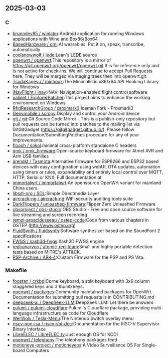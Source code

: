 ## 2025-03-03

### C

* [brunodev85 / winlator](https://github.com/brunodev85/winlator):Android application for running Windows applications with Wine and Box86/Box64
* [BasedHardware / omi](https://github.com/BasedHardware/omi):AI wearables. Put it on, speak, transcribe, automatically
* [coolsnowwolf / lede](https://github.com/coolsnowwolf/lede):Lean's LEDE source
* [openwrt / openwrt](https://github.com/openwrt/openwrt):This repository is a mirror of https://git.openwrt.org/openwrt/openwrt.git It is for reference only and is not active for check-ins. We will continue to accept Pull Requests here. They will be merged via staging trees then into openwrt.git.
* [TsudaKageyu / minhook](https://github.com/TsudaKageyu/minhook):The Minimalistic x86/x64 API Hooking Library for Windows
* [iNavFlight / inav](https://github.com/iNavFlight/inav):INAV: Navigation-enabled flight control software
* [valinet / ExplorerPatcher](https://github.com/valinet/ExplorerPatcher):This project aims to enhance the working environment on Windows
* [RfidResearchGroup / proxmark3](https://github.com/RfidResearchGroup/proxmark3):Iceman Fork - Proxmark3
* [Genymobile / scrcpy](https://github.com/Genymobile/scrcpy):Display and control your Android device
* [git / git](https://github.com/git/git):Git Source Code Mirror - This is a publish-only repository but pull requests can be turned into patches to the mailing list via GitGitGadget (https://gitgitgadget.github.io/). Please follow Documentation/SubmittingPatches procedure for any of your improvements.
* [floooh / sokol](https://github.com/floooh/sokol):minimal cross-platform standalone C headers
* [qmk / qmk_firmware](https://github.com/qmk/qmk_firmware):Open-source keyboard firmware for Atmel AVR and Arm USB families
* [arendst / Tasmota](https://github.com/arendst/Tasmota):Alternative firmware for ESP8266 and ESP32 based devices with easy configuration using webUI, OTA updates, automation using timers or rules, expandability and entirely local control over MQTT, HTTP, Serial or KNX. Full documentation at
* [immortalwrt / immortalwrt](https://github.com/immortalwrt/immortalwrt):An opensource OpenWrt variant for mainland China users.
* [libsdl-org / SDL](https://github.com/libsdl-org/SDL):Simple Directmedia Layer
* [aircrack-ng / aircrack-ng](https://github.com/aircrack-ng/aircrack-ng):WiFi security auditing tools suite
* [DarkFlippers / unleashed-firmware](https://github.com/DarkFlippers/unleashed-firmware):Flipper Zero Unleashed Firmware
* [obsproject / obs-studio](https://github.com/obsproject/obs-studio):OBS Studio - Free and open source software for live streaming and screen recording
* [remzi-arpacidusseau / ostep-code](https://github.com/remzi-arpacidusseau/ostep-code):Code from various chapters in OSTEP (http://www.ostep.org)
* [FluidSynth / fluidsynth](https://github.com/FluidSynth/fluidsynth):Software synthesizer based on the SoundFont 2 specifications
* [FWGS / xash3d-fwgs](https://github.com/FWGS/xash3d-fwgs):Xash3D FWGS engine
* [redcanaryco / atomic-red-team](https://github.com/redcanaryco/atomic-red-team):Small and highly portable detection tests based on MITRE's ATT&CK.
* [PSP-Archive / ARK-4](https://github.com/PSP-Archive/ARK-4):Custom Firmware for the PSP and PS Vita.

### Makefile

* [foostan / crkbd](https://github.com/foostan/crkbd):Corne keyboard, a split keyboard with 3x6 column staggered keys and 3 thumb keys.
* [openwrt / packages](https://github.com/openwrt/packages):Community maintained packages for OpenWrt. Documentation for submitting pull requests is in CONTRIBUTING.md
* [deepseek-ai / DeepSeek-LLM](https://github.com/deepseek-ai/DeepSeek-LLM):DeepSeek LLM: Let there be answers
* [pulumi / pulumi-cloudflare](https://github.com/pulumi/pulumi-cloudflare):Pulumi's Cloudflare package, providing multi-language infrastructure as code for Cloudflare
* [WerWolv / Tesla-Menu](https://github.com/WerWolv/Tesla-Menu):The Nintendo Switch overlay menu
* [riscv-non-isa / riscv-sbi-doc](https://github.com/riscv-non-isa/riscv-sbi-doc):Documentation for the RISC-V Supervisor Binary Interface
* [LibreELEC / LibreELEC.tv](https://github.com/LibreELEC/LibreELEC.tv):Just enough OS for KODI
* [openwrt / telephony](https://github.com/openwrt/telephony):The telephony packages feed
* [motioneye-project / motioneyeos](https://github.com/motioneye-project/motioneyeos):A Video Surveillance OS For Single-board Computers
